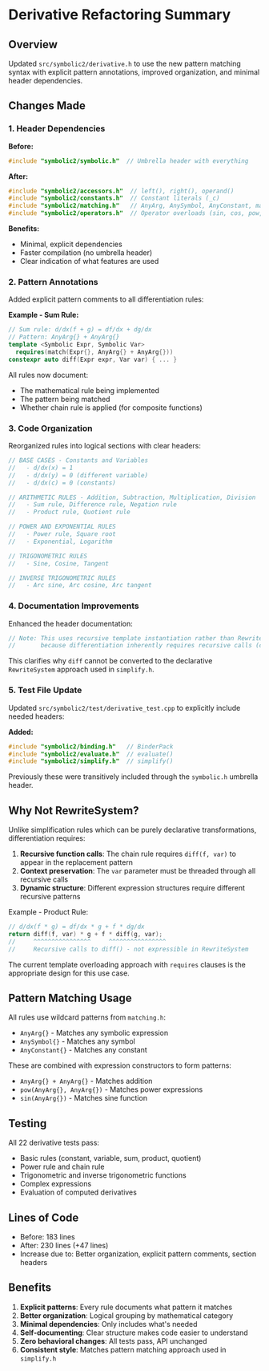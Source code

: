 # Derivative Refactoring Summary

## Overview

Updated `src/symbolic2/derivative.h` to use the new pattern matching syntax with explicit pattern annotations, improved organization, and minimal header dependencies.

## Changes Made

### 1. Header Dependencies

**Before:**

```cpp
#include "symbolic2/symbolic.h"  // Umbrella header with everything
```

**After:**

```cpp
#include "symbolic2/accessors.h"  // left(), right(), operand()
#include "symbolic2/constants.h"  // Constant literals (_c)
#include "symbolic2/matching.h"   // AnyArg, AnySymbol, AnyConstant, match()
#include "symbolic2/operators.h"  // Operator overloads (sin, cos, pow, etc.)
```

**Benefits:**

- Minimal, explicit dependencies
- Faster compilation (no umbrella header)
- Clear indication of what features are used

### 2. Pattern Annotations

Added explicit pattern comments to all differentiation rules:

**Example - Sum Rule:**

```cpp
// Sum rule: d/dx(f + g) = df/dx + dg/dx
// Pattern: AnyArg{} + AnyArg{}
template <Symbolic Expr, Symbolic Var>
  requires(match(Expr{}, AnyArg{} + AnyArg{}))
constexpr auto diff(Expr expr, Var var) { ... }
```

All rules now document:

- The mathematical rule being implemented
- The pattern being matched
- Whether chain rule is applied (for composite functions)

### 3. Code Organization

Reorganized rules into logical sections with clear headers:

```cpp
// BASE CASES - Constants and Variables
//   - d/dx(x) = 1
//   - d/dx(y) = 0 (different variable)
//   - d/dx(c) = 0 (constants)

// ARITHMETIC RULES - Addition, Subtraction, Multiplication, Division
//   - Sum rule, Difference rule, Negation rule
//   - Product rule, Quotient rule

// POWER AND EXPONENTIAL RULES
//   - Power rule, Square root
//   - Exponential, Logarithm

// TRIGONOMETRIC RULES
//   - Sine, Cosine, Tangent

// INVERSE TRIGONOMETRIC RULES
//   - Arc sine, Arc cosine, Arc tangent
```

### 4. Documentation Improvements

Enhanced the header documentation:

```cpp
// Note: This uses recursive template instantiation rather than RewriteSystem
//       because differentiation inherently requires recursive calls (chain rule).
```

This clarifies why `diff` cannot be converted to the declarative `RewriteSystem` approach used in `simplify.h`.

### 5. Test File Update

Updated `src/symbolic2/test/derivative_test.cpp` to explicitly include needed headers:

**Added:**

```cpp
#include "symbolic2/binding.h"   // BinderPack
#include "symbolic2/evaluate.h"  // evaluate()
#include "symbolic2/simplify.h"  // simplify()
```

Previously these were transitively included through the `symbolic.h` umbrella header.

## Why Not RewriteSystem?

Unlike simplification rules which can be purely declarative transformations, differentiation requires:

1. **Recursive function calls**: The chain rule requires `diff(f, var)` to appear in the replacement pattern
2. **Context preservation**: The `var` parameter must be threaded through all recursive calls
3. **Dynamic structure**: Different expression structures require different recursive patterns

Example - Product Rule:

```cpp
// d/dx(f * g) = df/dx * g + f * dg/dx
return diff(f, var) * g + f * diff(g, var);
//     ^^^^^^^^^^^^^^^^     ^^^^^^^^^^^^^^^^
//     Recursive calls to diff() - not expressible in RewriteSystem
```

The current template overloading approach with `requires` clauses is the appropriate design for this use case.

## Pattern Matching Usage

All rules use wildcard patterns from `matching.h`:

- `AnyArg{}` - Matches any symbolic expression
- `AnySymbol{}` - Matches any symbol
- `AnyConstant{}` - Matches any constant

These are combined with expression constructors to form patterns:

- `AnyArg{} + AnyArg{}` - Matches addition
- `pow(AnyArg{}, AnyArg{})` - Matches power expressions
- `sin(AnyArg{})` - Matches sine function

## Testing

All 22 derivative tests pass:

- Basic rules (constant, variable, sum, product, quotient)
- Power rule and chain rule
- Trigonometric and inverse trigonometric functions
- Complex expressions
- Evaluation of computed derivatives

## Lines of Code

- Before: 183 lines
- After: 230 lines (+47 lines)
- Increase due to: Better organization, explicit pattern comments, section headers

## Benefits

1. **Explicit patterns**: Every rule documents what pattern it matches
2. **Better organization**: Logical grouping by mathematical category
3. **Minimal dependencies**: Only includes what's needed
4. **Self-documenting**: Clear structure makes code easier to understand
5. **Zero behavioral changes**: All tests pass, API unchanged
6. **Consistent style**: Matches pattern matching approach used in `simplify.h`
